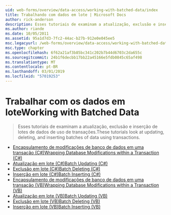 ```yaml
---
uid: web-forms/overview/data-access/working-with-batched-data/index
title: Trabalhando com dados em lote | Microsoft Docs
author: rick-anderson
description: Esses tutoriais de examinam a atualização, exclusão e inserção de lotes de dados de uso de transações.
ms.author: riande
ms.date: 10/05/2011
ms.assetid: 95a1d7d3-7fc2-44ac-b27b-912e0e045ee5
msc.legacyurl: /web-forms/overview/data-access/working-with-batched-data
msc.type: chapter
ms.openlocfilehash: 6f62a21af3b85bc341c202b7b44d6703c2da655c
ms.sourcegitcommit: 24b1f6decbb17bb22a45166e5fdb0845c65af498
ms.translationtype: MT
ms.contentlocale: pt-BR
ms.lasthandoff: 03/01/2019
ms.locfileid: "57019253"
---
```

<a name="working-with-batched-data"></a><span data-ttu-id="6f518-103">Trabalhar com os dados em lote</span><span class="sxs-lookup"><span data-stu-id="6f518-103">Working with Batched Data</span></span>
====================
> <span data-ttu-id="6f518-104">Esses tutoriais de examinam a atualização, exclusão e inserção de lotes de dados de uso de transações.</span><span class="sxs-lookup"><span data-stu-id="6f518-104">These tutorials look at updating, deleting, and inserting batches of data using transactions.</span></span>


- [<span data-ttu-id="6f518-105">Encapsulamento de modificações de banco de dados em uma transação (C#)</span><span class="sxs-lookup"><span data-stu-id="6f518-105">Wrapping Database Modifications within a Transaction (C#)</span></span>](wrapping-database-modifications-within-a-transaction-cs.md)
- [<span data-ttu-id="6f518-106">Atualização em lote (C#)</span><span class="sxs-lookup"><span data-stu-id="6f518-106">Batch Updating (C#)</span></span>](batch-updating-cs.md)
- [<span data-ttu-id="6f518-107">Exclusão em lote (C#)</span><span class="sxs-lookup"><span data-stu-id="6f518-107">Batch Deleting (C#)</span></span>](batch-deleting-cs.md)
- [<span data-ttu-id="6f518-108">Inserção em lote (C#)</span><span class="sxs-lookup"><span data-stu-id="6f518-108">Batch Inserting (C#)</span></span>](batch-inserting-cs.md)
- [<span data-ttu-id="6f518-109">Encapsulamento de modificações de banco de dados em uma transação (VB)</span><span class="sxs-lookup"><span data-stu-id="6f518-109">Wrapping Database Modifications within a Transaction (VB)</span></span>](wrapping-database-modifications-within-a-transaction-vb.md)
- [<span data-ttu-id="6f518-110">Atualização em lote (VB)</span><span class="sxs-lookup"><span data-stu-id="6f518-110">Batch Updating (VB)</span></span>](batch-updating-vb.md)
- [<span data-ttu-id="6f518-111">Exclusão em lote (VB)</span><span class="sxs-lookup"><span data-stu-id="6f518-111">Batch Deleting (VB)</span></span>](batch-deleting-vb.md)
- [<span data-ttu-id="6f518-112">Inserção em lote (VB)</span><span class="sxs-lookup"><span data-stu-id="6f518-112">Batch Inserting (VB)</span></span>](batch-inserting-vb.md)

